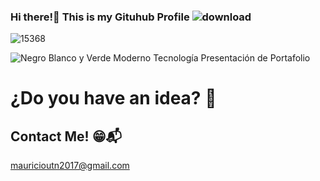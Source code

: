 ### Hi there!👋 This is my Gituhub Profile ![download](https://user-images.githubusercontent.com/106267352/221078491-4275b652-b427-453a-951b-15dcc741ec20.png)

![15368](https://user-images.githubusercontent.com/106267352/221077862-2809652a-d3d1-48fa-be3f-991560617210.png)

![Negro Blanco y Verde Moderno Tecnología Presentación de Portafolio](https://user-images.githubusercontent.com/106267352/221073818-13079405-37bb-4789-9d01-75a15604170c.gif)

# ¿Do you have an idea? 🤔
## Contact Me! 😁📬

mauricioutn2017@gmail.com
<!--
**MauricioSor/MauricioSor** is a ✨ _special_ ✨ repository because its `README.md` (this file) appears on your GitHub profile.

Here are some ideas to get you started:

- 🔭 I’m currently working on ...
- 🌱 I’m currently learning ...
- 👯 I’m looking to collaborate on ...
- 🤔 I’m looking for help with ...
- 💬 Ask me about ...
- 📫 How to reach me: ...
- 😄 Pronouns: ...
- ⚡ Fun fact: ...
-->
